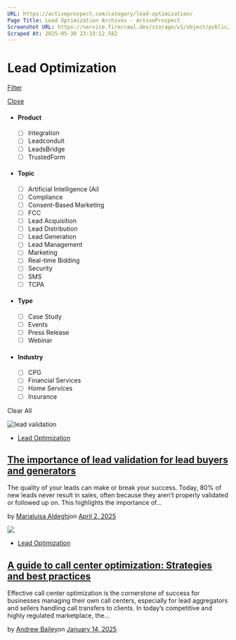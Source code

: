 ```yaml
---
URL: https://activeprospect.com/category/lead-optimization/
Page Title: Lead Optimization Archives - ActiveProspect
Screenshot URL: https://service.firecrawl.dev/storage/v1/object/public/media/screenshot-1718b10f-8bad-40c3-888b-e7dc3f499fba.png
Scraped At: 2025-05-30 23:33:12.582
---
```

# Lead Optimization

[Filter](https://activeprospect.com/category/lead-optimization/#)

[Close](https://activeprospect.com/category/lead-optimization/#)

- #### Product


  - [ ] Integration
  - [ ] Leadconduit
  - [ ] LeadsBridge
  - [ ] TrustedForm
- #### Topic


  - [ ] Artificial Intelligence (Ai)
  - [ ] Compliance
  - [ ] Consent-Based Marketing
  - [ ] FCC
  - [ ] Lead Acquisition
  - [ ] Lead Distribution
  - [ ] Lead Generation
  - [ ] Lead Management
  - [ ] Marketing
  - [ ] Real-time Bidding
  - [ ] Security
  - [ ] SMS
  - [ ] TCPA
- #### Type


  - [ ] Case Study
  - [ ] Events
  - [ ] Press Release
  - [ ] Webinar
- #### Industry


  - [ ] CPG
  - [ ] Financial Services
  - [ ] Home Services
  - [ ] Insurance

Clear All

![lead validation](https://activeprospect.com/wp-content/uploads/2025/04/Data_Validation_feat-400x300.png)

- [Lead Optimization](https://activeprospect.com/category/lead-optimization/)

## [The importance of lead validation for lead buyers and generators](https://activeprospect.com/blog/lead-validation/)

The quality of your leads can make or break your success. Today, 80% of new leads never result in sales, often because they aren’t properly validated or followed up on. This highlights the importance of…

by [Marialuisa Aldeghi](https://activeprospect.com/author/marialuisa-aldeghi/)on [April 2, 2025](https://activeprospect.com/blog/lead-validation/)

![](https://activeprospect.com/wp-content/uploads/2025/01/Call_Center_Optimization_feat-400x300.png)

- [Lead Optimization](https://activeprospect.com/category/lead-optimization/)

## [A guide to call center optimization: Strategies and best practices](https://activeprospect.com/blog/call-center-optimization/)

Effective call center optimization is the cornerstone of success for businesses managing their own call centers, especially for lead aggregators and sellers handling call transfers to clients. In today’s competitive and highly regulated marketplace, the…

by [Andrew Bailey](https://activeprospect.com/author/andrew-baileyactiveprospect-com/)on [January 14, 2025](https://activeprospect.com/blog/call-center-optimization/)

